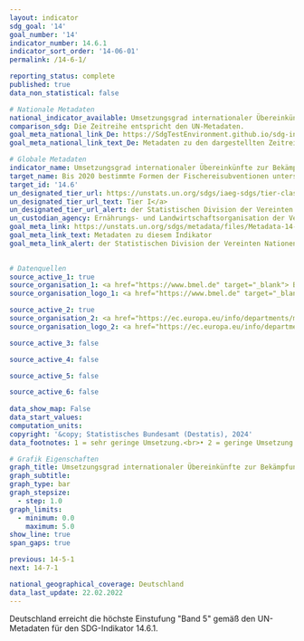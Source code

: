 ```yaml
---
layout: indicator    
sdg_goal: '14'    
goal_number: '14'    
indicator_number: 14.6.1    
indicator_sort_order: '14-06-01'    
permalink: /14-6-1/    

reporting_status: complete    
published: true    
data_non_statistical: false    

# Nationale Metadaten    
national_indicator_available: Umsetzungsgrad internationaler Übereinkünfte zur Bekämpfung illegaler, ungemeldeter und unregulierter Fischerei    
comparison_sdg: Die Zeitreihe entspricht den UN-Metadaten.    
goal_meta_national_link_De: https://SdgTestEnvironment.github.io/sdg-indicators/public/MetaDe/14.6.1.pdf
goal_meta_national_link_text_De: Metadaten zu den dargestellten Zeitreihen    

# Globale Metadaten    
indicator_name: Umsetzungsgrad internationaler Übereinkünfte zur Bekämpfung illegaler, ungemeldeter und unregulierter Fischerei    
target_name: Bis 2020 bestimmte Formen der Fischereisubventionen untersagen, die zu Überkapazitäten und Überfischung beitragen, Subventionen abschaffen, die zu illegaler, ungemeldeter und unregulierter Fischerei beitragen, und keine neuen derartigen Subventionen einführen, in Anerkennung dessen, dass eine geeignete und wirksame besondere und differenzierte Behandlung der Entwicklungsländer und der am wenigsten entwickelten Länder einen untrennbaren Bestandteil der im Rahmen der Welthandelsorganisation geführten Verhandlungen über Fischereisubventionen bilden sollte    
target_id: '14.6'    
un_designated_tier_url: https://unstats.un.org/sdgs/iaeg-sdgs/tier-classification/'    
un_designated_tier_url_text: Tier I</a>    
un_designated_tier_url_alert: der Statistischen Division der Vereinten Nationen    
un_custodian_agency: Ernährungs- und Landwirtschaftsorganisation der Vereinten Nationen (FAO)    
goal_meta_link: https://unstats.un.org/sdgs/metadata/files/Metadata-14-06-01.pdf    
goal_meta_link_text: Metadaten zu diesem Indikator    
goal_meta_link_alert: der Statistischen Division der Vereinten Nationen    
    

# Datenquellen
source_active_1: true
source_organisation_1: <a href="https://www.bmel.de" target="_blank"> Bundesministerium für Ernährung und Landwirtschaft (BMEL) </a>
source_organisation_logo_1: <a href="https://www.bmel.de" target="_blank"><img src="https://sdg-indikatoren.de/public/OrgImgDe/bmel.png" alt="Logo bmel" style="height:60px; width:148px"/></a>

source_active_2: true
source_organisation_2: <a href="https://ec.europa.eu/info/departments/maritime-affairs-and-fisheries_de" target="_blank"> Generaldirektion Maritime Angelegenheiten und Fischerei (MARE) </a>
source_organisation_logo_2: <a href="https://ec.europa.eu/info/departments/maritime-affairs-and-fisheries_de" target="_blank"><img src="https://sdg-indikatoren.de/public/OrgImgDe/europeancommission.png" alt="Logo europeancommission" style="height:60px; width:148px"/></a>

source_active_3: false

source_active_4: false

source_active_5: false

source_active_6: false
    
data_show_map: False    
data_start_values:     
computation_units:     
copyright: '&copy; Statistisches Bundesamt (Destatis), 2024'    
data_footnotes: 1 = sehr geringe Umsetzung.<br>• 2 = geringe Umsetzung.<br>• 3 = mittlere Umsetzung.<br>• 4 = hohe Umsetzung.<br>• 5 = sehr hohe Umsetzung.<br>• Daten sind erst ab 2018 verfügbar.    

# Grafik Eigenschaften    
graph_title: Umsetzungsgrad internationaler Übereinkünfte zur Bekämpfung illegaler, ungemeldeter und unregulierter Fischerei
graph_subtitle:     
graph_type: bar
graph_stepsize: 
  - step: 1.0    
graph_limits:
  - minimum: 0.0
    maximum: 5.0
show_line: true
span_gaps: true    

previous: 14-5-1    
next: 14-7-1    

national_geographical_coverage: Deutschland    
data_last_update: 22.02.2022    
---
```



Deutschland erreicht die höchste Einstufung "Band 5" gemäß den UN-Metadaten für den SDG-Indikator 14.6.1.